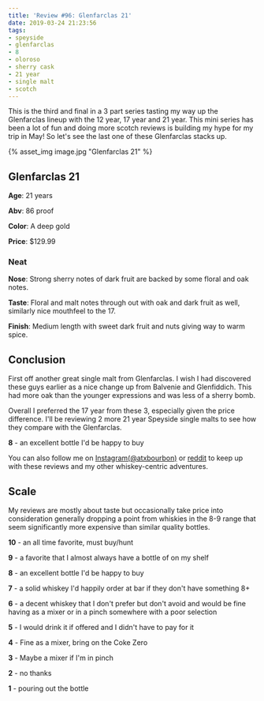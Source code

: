 ```yaml
---
title: 'Review #96: Glenfarclas 21'
date: 2019-03-24 21:23:56
tags:
- speyside
- glenfarclas
- 8 
- oloroso
- sherry cask
- 21 year
- single malt
- scotch
---
```


This is the third and final in a 3 part series tasting my way up the Glenfarclas lineup with the 12 year, 17 year and 21 year. This mini series has been a lot of fun and doing more scotch reviews is building my hype for my trip in May! So let's see the last one of these Glenfarclas stacks up.

{% asset_img image.jpg "Glenfarclas 21" %}

## Glenfarclas 21
**Age**: 21 years

**Abv**: 86 proof

**Color**: A deep gold 

**Price**: $129.99

### Neat
**Nose**: Strong sherry notes of dark fruit are backed by some floral and oak notes. 

**Taste**: Floral and malt notes through out with oak and dark fruit as well, similarly nice mouthfeel to the 17.

**Finish**: Medium length with sweet dark fruit and nuts giving way to warm spice.

## Conclusion
First off another great single malt from Glenfarclas. I wish I had discovered these guys earlier as a nice change up from Balvenie and Glenfiddich. This had more oak than the younger expressions and was less of a sherry bomb.

Overall I preferred the 17 year from these 3, especially given the price difference. I'll be reviewing 2 more 21 year Speyside single malts to see how they compare with the Glenfarclas.

**8** - an excellent bottle I'd be happy to buy

You can also follow me on [Instagram(@atxbourbon)](https://www.instagram.com/atxbourbon/) or [reddit](https://www.reddit.com/r/scottmotorraddrinks/) to keep up with these reviews and my other whiskey-centric adventures.

## Scale
My reviews are mostly about taste but occasionally take price into consideration generally dropping a point from whiskies in the 8-9 range that seem significantly more expensive than similar quality bottles.

**10** - an all time favorite, must buy/hunt

**9** - a favorite that I almost always have a bottle of on my shelf

**8** - an excellent bottle I'd be happy to buy

**7** - a solid whiskey I'd happily order at bar if they don't have something 8+

**6** - a decent whiskey that I don't prefer but don't avoid and would be fine having as a mixer or in a pinch somewhere with a poor selection

**5** - I would drink it if offered and I didn't have to pay for it

**4** - Fine as a mixer, bring on the Coke Zero

**3** - Maybe a mixer if I'm in  pinch

**2** - no thanks

**1** - pouring out the bottle  